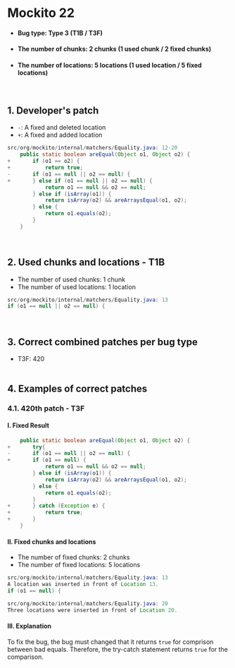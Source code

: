 # Mockito 22
* <h4>Bug type: Type 3 (T1B / T3F)</h4>
* <h4>The number of chunks: 2 chunks (1 used chunk / 2 fixed chunks)</h4>
* <h4>The number of locations: 5 locations (1 used location / 5 fixed locations)</h4>
<br>

## 1. Developer's patch
* `-`: A fixed and deleted location
* `+`: A fixed and added location
```java
src/org/mockito/internal/matchers/Equality.java: 12-20
    public static boolean areEqual(Object o1, Object o2) {
+       if (o1 == o2) {            
+           return true;
-       if (o1 == null || o2 == null) {
+       } else if (o1 == null || o2 == null) {
            return o1 == null && o2 == null;
        } else if (isArray(o1)) {
            return isArray(o2) && areArraysEqual(o1, o2);
        } else {
            return o1.equals(o2);
        }
    }
```
<br>

## 2. Used chunks and locations - T1B
* The number of used chunks: 1 chunk
* The number of used locations: 1 location
```java
src/org/mockito/internal/matchers/Equality.java: 13
if (o1 == null || o2 == null) {
```
<br>

## 3. Correct combined patches per bug type
* T3F: 420
<br><br>

## 4. Examples of correct patches
### 4.1. 420th patch - T3F
#### I. Fixed Result
```java
    public static boolean areEqual(Object o1, Object o2) {
+       try{
-       if (o1 == null || o2 == null) {
+       if (o1 == null) {
            return o1 == null && o2 == null;
        } else if (isArray(o1)) {
            return isArray(o2) && areArraysEqual(o1, o2);
        } else {
            return o1.equals(o2);
        }
+       } catch (Exception e) {
+           return true;
+       } 
    }
```

#### II. Fixed chunks and locations
* The number of fixed chunks: 2 chunks
* The number of fixed locations: 5 locations
```java
src/org/mockito/internal/matchers/Equality.java: 13
A location was inserted in front of Location 13.
if (o1 == null) {
```

```java
src/org/mockito/internal/matchers/Equality.java: 20
Three locations were inserted in front of Location 20.
```

#### III. Explanation
To fix the bug, the bug must changed that it returns ```true``` for comprison between bad equals. Therefore, the try-catch statement returns ```true``` for the comparison.
<br><br>